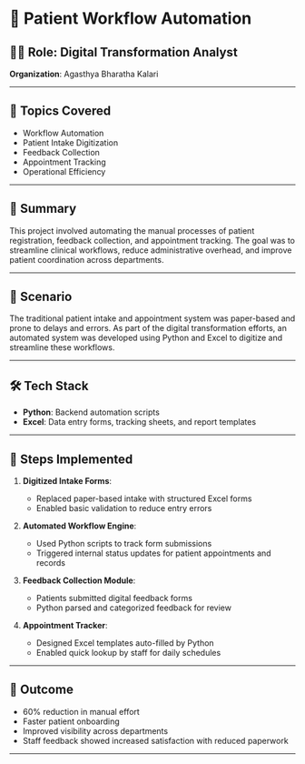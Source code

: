 # 🏥 Patient Workflow Automation

## 👨‍💻 Role: Digital Transformation Analyst  
**Organization**: Agasthya Bharatha Kalari

---

## 🧠 Topics Covered

- Workflow Automation
- Patient Intake Digitization
- Feedback Collection
- Appointment Tracking
- Operational Efficiency

---

## 📘 Summary

This project involved automating the manual processes of patient registration, feedback collection, and appointment tracking. The goal was to streamline clinical workflows, reduce administrative overhead, and improve patient coordination across departments.

---

## 📌 Scenario

The traditional patient intake and appointment system was paper-based and prone to delays and errors. As part of the digital transformation efforts, an automated system was developed using Python and Excel to digitize and streamline these workflows.

---

## 🛠️ Tech Stack

- **Python**: Backend automation scripts
- **Excel**: Data entry forms, tracking sheets, and report templates

---

## 🚀 Steps Implemented

1. **Digitized Intake Forms**:
   - Replaced paper-based intake with structured Excel forms
   - Enabled basic validation to reduce entry errors

2. **Automated Workflow Engine**:
   - Used Python scripts to track form submissions
   - Triggered internal status updates for patient appointments and records

3. **Feedback Collection Module**:
   - Patients submitted digital feedback forms
   - Python parsed and categorized feedback for review

4. **Appointment Tracker**:
   - Designed Excel templates auto-filled by Python
   - Enabled quick lookup by staff for daily schedules

---

## 🎯 Outcome

- 60% reduction in manual effort
- Faster patient onboarding
- Improved visibility across departments
- Staff feedback showed increased satisfaction with reduced paperwork

---
